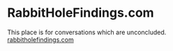 # RabbitHoleFindings.com

This place is for conversations which are unconcluded.
<br>
<a href="rabbitholefindings.com">rabbitholefindings.com</a>
